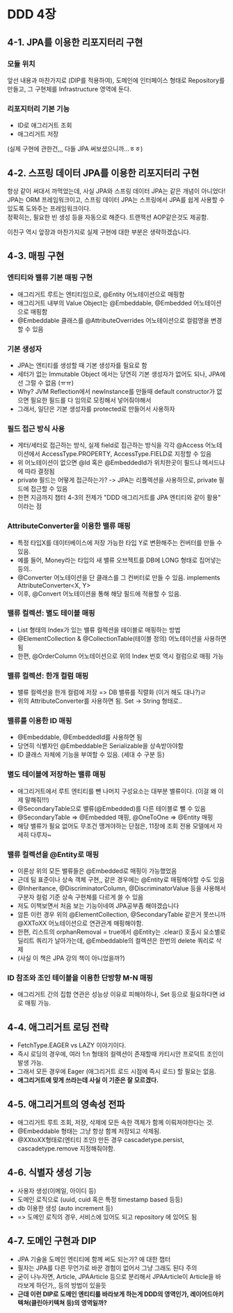 # DDD 4장

## 4-1. JPA를 이용한 리포지터리 구현
### 모듈 위치
앞선 내용과 마찬가지로 (DIP를 적용하여), 도메인에 인터페이스 형태로 Repository를 만들고, 그 구현체를 Infrastructure 영역에 둔다.

### 리포지터리 기본 기능
- ID로 애그리거트 조회
- 애그리거트 저장

(실제 구현에 관한건,,, 다들 JPA 써보셨으니까...ㅎㅎ)

## 4-2. 스프링 데이터 JPA를 이용한 리포지터리 구현
항상 같이 써대서 까먹었는데, 사실 JPA와 스프링 데이터 JPA는 같은 개념이 아니었다!  
JPA는 ORM 프레임워크이고, 스프링 데이터 JPA는 스프링에서 JPA를 쉽게 사용할 수 있도록 도와주는 프레임워크이다.  
정확히는, 필요한 빈 생성 등을 자동으로 해준다. 트랜잭션 AOP같은것도 제공함.

이친구 역시 앞장과 마찬가지로 실제 구현에 대한 부분은 생략하겠습니다.

## 4-3. 매핑 구현
### 엔티티와 밸류 기본 매핑 구현
- 애그리거트 루트는 엔티티임으로, @Entity 어노테이션으로 매핑함
- 애그리거트 내부의 Value Object는 @Embeddable, @Embedded 어노테이션으로 매핑함
- @Embeddable 클래스를 @AttributeOverrides 어노테이션으로 컬럼명을 변경할 수 있음

### 기본 생성자
- JPA는 엔티티를 생성할 때 기본 생성자를 필요로 함
- 세터가 없는 Immutable Object 에서는 당연히 기본 생성자가 없어도 되나, JPA에선 그럴 수 없음 (ㅠㅠ)
- Why? JVM Reflection에서 newInstance를 만들때 default constructor가 없으면 필요한 필드를 다 임의로 모킹해서 넣어줘야해서
- 그래서, 일단은 기본 생성자를 protected로 만들어서 사용하자

### 필드 접근 방식 사용
- 게터/세터로 접근하는 방식, 실제 field로 접근하는 방식을 각각 @Access 어노테이션에서 AccessType.PROPERTY, AccessType.FIELD로 지정할 수 있음
- 위 어노테이션이 없으면 @Id 혹은 @EmbeddedId가 위치한곳이 필드냐 메서드냐에 따라 결정됨
- private 필드는 어떻게 접근하는가? -> JPA는 리플렉션을 사용하므로, private 필드에 접근할 수 있음
- 한편 지금까지 챕터 4-3의 전제가 "DDD 애그리거트를 JPA 엔티티와 같이 활용" 이라는 점

### AttributeConverter을 이용한 밸류 매핑
- 특정 타입X를 데이터베이스에 저장 가능한 타입 Y로 변환해주는 컨버터를 만들 수 있음.
- 예를 들어, Money라는 타입의 새 밸류 오브젝트를 DB에 LONG 형태로 집어넣는 등의..
- @Converter 어노테이션을 단 클래스를 그 컨버터로 만들 수 있음. implements AttributeConverter<X, Y>
- 이후, @Convert 어노테이션을 통해 해당 필드에 적용할 수 있음.

### 밸류 컬렉션: 별도 테이블 매핑
- List 형태의 Index가 있는 밸류 컬렉션을 테이블로 매핑하는 방법
- @ElementCollection & @CollectionTable(테이블 정의) 어노테이션을 사용하면 됨
- 한편, @OrderColumn 어노테이션으로 위의 Index 번호 역시 컬럼으로 매핑 가능

### 밸류 컬렉션: 한개 컬럼 매핑
- 밸류 컬렉션을 한개 컬럼에 저장 => DB 밸류를 직렬화 (이거 해도 대나?)ㄹ
- 위의 AttributeConverter를 사용하면 됨. Set<Email> -> String 형태로..

### 밸류를 이용한 ID 매핑
- @Embeddable, @EmbeddedId를 사용하면 됨
- 당연히 식별자인 @Embeddable은 Serializable을 상속받아야함
- ID 클래스 자체에 기능을 부여할 수 있음. (세대 수 구분 등)

### 별도 테이블에 저장하는 밸류 매핑
- 애그리거트에서 루트 엔티티를 뺀 나머지 구성요소는 대부분 밸류이다. (이걸 왜 이제 말해줘!!!)
- @SecondaryTable으로 밸류(@Embedded)를 다른 테이블로 뺄 수 있음
- @SecondaryTable => @Embedded 매핑, @OneToOne => @Entity 매핑
- 해당 밸류가 필요 없어도 무조건 땡겨야하는 단점은, 11장에 조회 전용 모델에서 자세히 다루자~

### 밸류 컬렉션을 @Entity로 매핑
- 이론상 위의 모든 밸류들은 @Embedded로 매핑이 가능했었음
- 근데 팀 표준이나 상속 객체 구현,, 같은 경우에는 @Entity로 매핑해야할 수도 있음
- @Inheritance, @DiscriminatorColumn, @DiscriminatorValue 등을 사용해서 구분자 컬럼 기준 상속 구현체를 다르게 쓸 수 있음
- 저도 이책보면서 처음 보는 기능이네여 JPA공부좀 해야겠습니다
- 암튼 이런 경우 위의 @ElementCollection, @SecondaryTable 같은거 못쓰니까 @XXToXX 어노테이션으로 연관관계 매핑해야함.
- 한편, 리스트의 orphanRemoval = true에서 @Entity는 .clear() 호출시 요소별로 딜리트 쿼리가 날아가는데, @Embeddable의 컬렉션은 한번의 delete 쿼리로 삭제
- (사실 이 책은 JPA 강의 책이 아니었을까?)

### ID 참조와 조인 테이블을 이용한 단방향 M-N 매핑
- 애그리거트 간의 집합 연관은 성능상 이유로 피해야하나, Set<CategoryId> 등으로 필요하다면 id로 매핑 가능.

## 4-4. 애그리거트 로딩 전략
- FetchType.EAGER vs LAZY 이야기이다.
- 즉시 로딩의 경우에, 여러 1:n 형태의 컬렉션이 존재할때 카티시안 프로덕트 조인이 발생 가능.
- 그래서 모든 경우에 Eager (애그리거트 로드 시점에 즉시 로드) 할 필요는 없음.
- **애그리거트에 맞게 쓰라는데 사실 이 기준은 잘 모르겠다.**

## 4-5. 애그리거트의 영속성 전파
- 애그리거트 루트 조회, 저장, 삭제에 모든 속한 객체가 함께 이뤄져야한다는 것.
- @Embeddable 형태는 그냥 항상 함께 저장되고 삭제됨.
- @XXtoXX형태로(엔티티 조인) 만든 경우 cascadetype.persist, cascadetype.remove 지정해줘야함.

## 4-6. 식별자 생성 기능
- 사용자 생성(이메일, 아이디 등)
- 도메인 로직으로 (uuid, cuid 혹은 특정 timestamp based 등등)
- db 이용한 생성 (auto increment 등)
- => 도메인 로직의 경우, 서비스에 있어도 되고 repository 에 있어도 됨

## 4-7. 도메인 구현과 DIP
- JPA 기술을 도메인 엔티티에 함께 써도 되는가? 에 대한 챕터
- 필자는 JPA를 다른 무언가로 바꾼 경험이 없어서 그냥 그래도 된다 주의
- 굳이 나누자면, Article, JPAArticle 등으로 분리해서 JPAArticle이 Article을 바라보게 하던가,, 등의 방법이 있을듯
- **근데 이런 DIP로 도메인 엔티티를 바라보게 하는게 DDD의 영역인가, 레이어드아키텍쳐(클린아키텍쳐 등)의 영역일까?**
